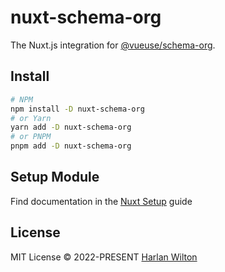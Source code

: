 # nuxt-schema-org

The Nuxt.js integration for [@vueuse/schema-org](https://github.com/@vueuse/schema-org).

## Install

```bash
# NPM
npm install -D nuxt-schema-org
# or Yarn
yarn add -D nuxt-schema-org
# or PNPM
pnpm add -D nuxt-schema-org
```

## Setup Module

Find documentation in the [Nuxt Setup](https://vue-schema-org.netlify.app/guide/setup/nuxt.html) guide

## License

MIT License © 2022-PRESENT [Harlan Wilton](https://github.com/harlan-zw)
